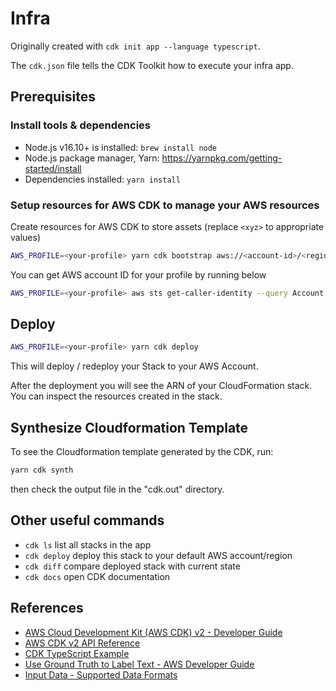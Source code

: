 # Infra

Originally created with `cdk init app --language typescript`.

The `cdk.json` file tells the CDK Toolkit how to execute your infra app.

## Prerequisites

### Install tools & dependencies

* Node.js v16.10+ is installed: `brew install node`
* Node.js package manager, Yarn: https://yarnpkg.com/getting-started/install
* Dependencies installed: `yarn install`

### Setup resources for AWS CDK to manage your AWS resources

Create resources for AWS CDK to store assets (replace `<xyz>` to appropriate values)

```sh
AWS_PROFILE=<your-profile> yarn cdk bootstrap aws://<account-id>/<region>
```

You can get AWS account ID for your profile by running below

```sh
AWS_PROFILE=<your-profile> aws sts get-caller-identity --query Account --output text
```

## Deploy

```sh
AWS_PROFILE=<your-profile> yarn cdk deploy
```

This will deploy / redeploy your Stack to your AWS Account.

After the deployment you will see the ARN of your CloudFormation stack.
You can inspect the resources created in the stack.

## Synthesize Cloudformation Template

To see the Cloudformation template generated by the CDK, run:

```sh
yarn cdk synth
```

then check the output file in the "cdk.out" directory.

## Other useful commands

* `cdk ls`          list all stacks in the app
* `cdk deploy`      deploy this stack to your default AWS account/region
* `cdk diff`        compare deployed stack with current state
* `cdk docs`        open CDK documentation

## References

* [AWS Cloud Development Kit (AWS CDK) v2 - Developer Guide](https://docs.aws.amazon.com/cdk/v2/guide/home.html)
* [AWS CDK v2 API Reference](https://docs.aws.amazon.com/cdk/api/v2/docs/aws-construct-library.html)
* [CDK TypeScript Example](https://github.com/aws-samples/aws-cdk-examples/tree/0342729d5fb380064146a8bb38531fcc00ae6972/typescript)
* [Use Ground Truth to Label Text - AWS Developer Guide](https://docs.aws.amazon.com/sagemaker/latest/dg/sms-label-text.html)
* [Input Data - Supported Data Formats](https://docs.aws.amazon.com/sagemaker/latest/dg/sms-supported-data-formats.html)
